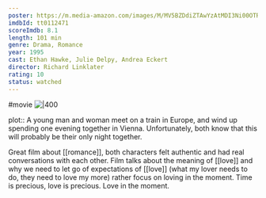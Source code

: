 ```yaml
---
poster: https://m.media-amazon.com/images/M/MV5BZDdiZTAwYzAtMDI3Ni00OTRjLTkzN2UtMGE3MDMyZmU4NTU4XkEyXkFqcGdeQXVyNjU0OTQ0OTY@._V1_SX300.jpg
imdbId: tt0112471
scoreImdb: 8.1
length: 101 min
genre: Drama, Romance
year: 1995
cast: Ethan Hawke, Julie Delpy, Andrea Eckert
director: Richard Linklater
rating: 10
status: watched
---
```

#movie
![|400](https://m.media-amazon.com/images/M/MV5BZDdiZTAwYzAtMDI3Ni00OTRjLTkzN2UtMGE3MDMyZmU4NTU4XkEyXkFqcGdeQXVyNjU0OTQ0OTY@._V1_SX300.jpg)

plot:: A young man and woman meet on a train in Europe, and wind up spending one evening together in Vienna. Unfortunately, both know that this will probably be their only night together.

Great film about [[romance]], both characters felt authentic and had real conversations with each other. Film talks about the meaning of [[love]] and why we need to let go of expectations of [[love]] (what my lover needs to do, they need to love my more) rather focus on loving in the moment. Time is precious, love is precious. Love in the moment.
